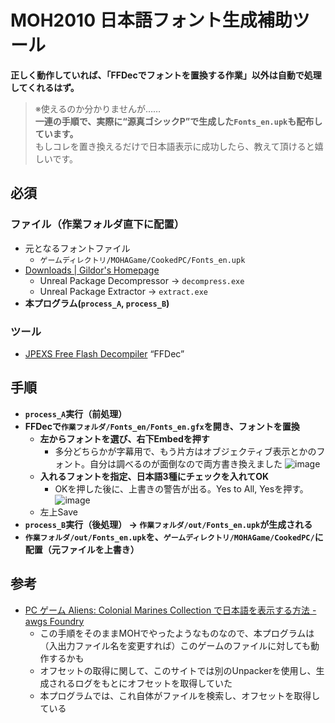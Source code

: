# MOH2010 日本語フォント生成補助ツール  
**正しく動作していれば、「FFDecでフォントを置換する作業」以外は自動で処理してくれるはず。**  
> ※使えるのか分かりませんが……  
  **一連の手順で、実際に“源真ゴシックP”で生成した`Fonts_en.upk`も配布しています。**  
  もしコレを置き換えるだけで日本語表示に成功したら、教えて頂けると嬉しいです。



## 必須
### ファイル（作業フォルダ直下に配置）
- 元となるフォントファイル
  - `ゲームディレクトリ/MOHAGame/CookedPC/Fonts_en.upk`
- [Downloads | Gildor's Homepage](https://www.gildor.org/downloads)
  - Unreal Package Decompressor -> `decompress.exe`
  - Unreal Package Extractor -> `extract.exe`
- **本プログラム(`process_A`, `process_B`)**
### ツール
- [JPEXS Free Flash Decompiler](https://github.com/jindrapetrik/jpexs-decompiler) “FFDec”

## 手順
- **`process_A`実行（前処理）**
- **FFDecで`作業フォルダ/Fonts_en/Fonts_en.gfx`を開き、フォントを置換**
  - **左からフォントを選び、右下Embedを押す**
    - 多分どちらかが字幕用で、もう片方はオブジェクティブ表示とかのフォント。自分は調べるのが面倒なので両方書き換えました
    ![image](https://user-images.githubusercontent.com/51169059/189514774-a2d30fe1-f213-40c0-8a42-790f1e2d2240.png)
  - **入れるフォントを指定、日本語3種にチェックを入れてOK**
    - OKを押した後に、上書きの警告が出る。Yes to All, Yesを押す。
    ![image](https://user-images.githubusercontent.com/51169059/189514870-944576e8-6a9d-4500-b9a6-69bdd833b45a.png)
  - 左上Save
- **`process_B`実行（後処理） -> `作業フォルダ/out/Fonts_en.upk`が生成される**
- **`作業フォルダ/out/Fonts_en.upk`を、`ゲームディレクトリ/MOHAGame/CookedPC/`に配置（元ファイルを上書き）**

## 参考
- [PC ゲーム Aliens: Colonial Marines Collection で日本語を表示する方法 - awgs Foundry](https://awgsfoundry.com/blog-entry-550.html)
  - この手順をそのままMOHでやったようなものなので、本プログラムは（入出力ファイル名を変更すれば）このゲームのファイルに対しても動作するかも
  - オフセットの取得に関して、このサイトでは別のUnpackerを使用し、生成されるログをもとにオフセットを取得していた
  - 本プログラムでは、これ自体がファイルを検索し、オフセットを取得している
